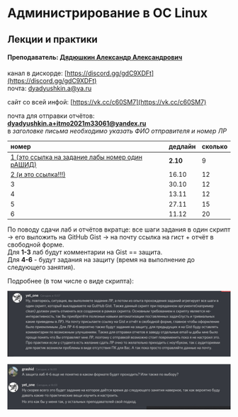 # Администрирование в ОС Linux

## Лекции и практики

#### Преподаватель: [Дядюшкин Александр Александрович](https://isu.ifmo.ru/pls/apex/f?p=2143:3:105470750249972::NO::PID:184221)

канал в дискорде: [https://discord.gg/gdC9XDFt](https://discord.gg/gdC9XDFt)  
почта: [dyadyushkin.a@ya.ru](mailto:dyadyushkin.a@ya.ru)

сайт со всей инфой: [https://vk.cc/c60SM7](https://vk.cc/c60SM7)

почта для отправки отчётов: **dyadyushkin.a+itmo2021m33061@yandex.ru**  
в _заголовке письма необходимо указать ФИО отправителя и номер ЛР_

| номер | дедлайн | сколько |
| :--- | :--- | :--- |
| [1 \(это ссылка на задание лабы номер один рАШИД\)](https://drive.google.com/file/d/1tMSvDxnmtMwS3-LoD5CM8-CfyKM2Pjjn/view) | **2.10** | 9 |
| [2 \(и это ссылка!!!\)](https://drive.google.com/file/d/1zEE40d2gOJJgAQ4pxLQVBLtDU1t2DWC_/view) | 16.10 | 12 |
| 3 | 30.10 | 12 |
| 4 | 13.11 | 12 |
| 5 | 27.11 | 15 |
| 6 | 11.12 | 20 |

По поводу сдачи лаб и отчётов вкратце: все шаги задания в один скрипт -&gt; его выложить на GitHub Gist -&gt; на почту ссылка на гист + отчёт в свободной форме.  
Для **1-3** лаб будут комментарии на Gist == защита.  
Для **4-6** - будут задания на защиту \(время на выполнение до следующего занятия\).

Подробнее \(в том числе о виде скрипта\): 

![&#x43F;&#x43E;&#x434;&#x440;&#x43E;&#x431;&#x43D;&#x44B;&#x439; &#x43A;&#x43E;&#x43C;&#x43C;&#x435;&#x43D;&#x442;&#x430;&#x440;&#x438;&#x439; &#x43A; &#x441;&#x43A;&#x440;&#x438;&#x43F;&#x442;&#x430;&#x43C;](.gitbook/assets/image%20%2810%29.png)

![](.gitbook/assets/image%20%2811%29.png)

